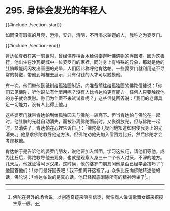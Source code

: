 # 295. 身体会发光的年轻人
{{#include ./section-start}}

如同没有瑕疵的月亮，澄淨，安详，清明，不再渴求轮迴的人，我称之为婆罗门。

{{#include ./section-end}}

肯达帕尊者在某一前世时，曾经供养檀香木给供奉迦叶佛遗物的浮图塔。因为这善行，他出生在沙瓦提城中一位婆罗门的家裡，同时身上有特殊的异象，那就是他的肚脐眼能闪闪发出圆圈的光晕，人们因此称呼他肯达帕。一些婆罗门就利用这不寻常的特徵，带他到城裡去展示，只有付钱的人才可以触摸他。

有一次，他们带他到祗树给孤独园附近，向准备前往给孤独园的佛陀信徒说：「你们去见佛陀，听他说法有什麽用呢？没有人比肯达帕更有能力。任何人只要触摸他的身子就会发财。你们为什麽不来试试看呢？」这些信徒回答说：「我们的老师具足一切能力，没有人比得上他。」

这些婆罗门就带肯达帕到给孤独园去与佛陀一较高下。但当肯达帕与佛陀在一起时，他肚脐的光就自动消失，而被带离佛陀面前时，又恢復放光，但与佛陀一起时，又消失了。肯达帕在心裡告诉自己：「佛陀毫无疑问地知道如何使我身上的光消失。」他恳求佛陀教导他这方法。但佛陀劝他先加入僧团为比丘，然后佛陀才会考虑教他。

肯达帕于是告诉他的婆罗门朋友，说他要加入僧团，学习这技巧，请他们等他。成为比丘后，佛陀教导他去观身，也就是观察人身三十二个令人讨厌，不淨的地方。几天后，他就证得阿罗汉果。这时候，他的婆罗门朋友问他是否已经学会技巧了？他回答他们：「你们最好回去吧！我不想离开这裡了。」众多比丘向佛陀转述他的话，佛陀说：「肯达帕说的是真心话。他已经彻底消除所有的精神污垢了[^1]。」


---



[^1]: 佛陀在另外的场合说，以创造奇迹来吸引信徒，就像商人僱请歌舞女郎来招揽生意一般。

